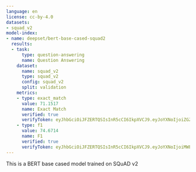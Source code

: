 ```yaml
---
language: en
license: cc-by-4.0
datasets:
- squad_v2
model-index:
- name: deepset/bert-base-cased-squad2
  results:
  - task:
      type: question-answering
      name: Question Answering
    dataset:
      name: squad_v2
      type: squad_v2
      config: squad_v2
      split: validation
    metrics:
    - type: exact_match
      value: 71.1517
      name: Exact Match
      verified: true
      verifyToken: eyJhbGciOiJFZERTQSIsInR5cCI6IkpXVCJ9.eyJoYXNoIjoiZGZlNmQ1YzIzMWUzNTg4YmI4NWVhYThiMzE2ZGZmNWUzNDM3NWI0ZGJkNzliNGUxNTY2MDA5MWVkYjAwYWZiMCIsInZlcnNpb24iOjF9.iUvVdy5c4hoXkwlThJankQqG9QXzNilvfF1_4P0oL8X-jkY5Q6YSsZx6G6cpgXogqFpn7JlE_lP6_OT0VIamCg
    - type: f1
      value: 74.6714
      name: F1
      verified: true
      verifyToken: eyJhbGciOiJFZERTQSIsInR5cCI6IkpXVCJ9.eyJoYXNoIjoiMWE5OGNjODhmY2Y0NWIyZDIzMmQ2NmRjZGYyYTYzOWMxZDUzYzg4YjBhNTRiNTY4NTc0M2IxNjI5NWI5ZDM0NCIsInZlcnNpb24iOjF9.IqU9rbzUcKmDEoLkwCUZTKSH0ZFhtqgnhOaEDKKnaRMGBJLj98D5V4VirYT6jLh8FlR0FiwvMTMjReBcfTisAQ
---
```


This is a BERT base cased model trained on SQuAD v2